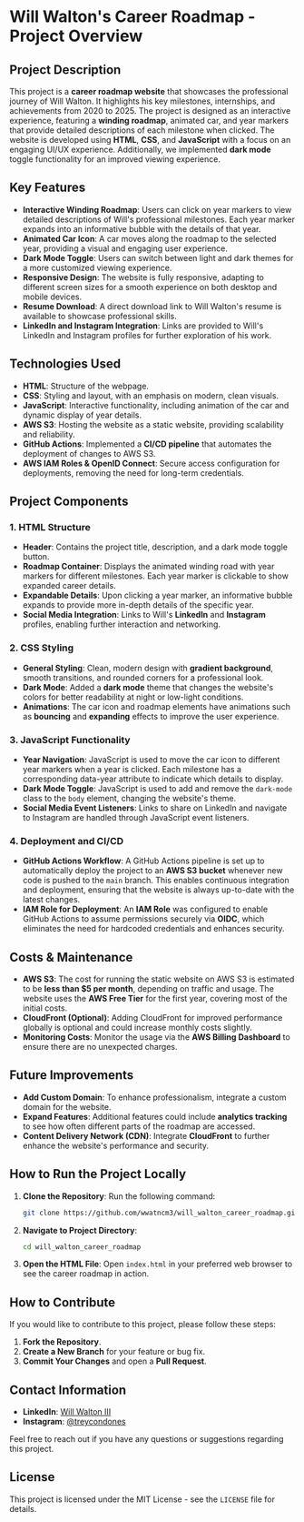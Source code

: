 # Will Walton's Career Roadmap - Project Overview

## Project Description
This project is a **career roadmap website** that showcases the professional journey of Will Walton. It highlights his key milestones, internships, and achievements from 2020 to 2025. The project is designed as an interactive experience, featuring a **winding roadmap**, animated car, and year markers that provide detailed descriptions of each milestone when clicked. The website is developed using **HTML**, **CSS**, and **JavaScript** with a focus on an engaging UI/UX experience. Additionally, we implemented **dark mode** toggle functionality for an improved viewing experience.

## Key Features
- **Interactive Winding Roadmap**: Users can click on year markers to view detailed descriptions of Will's professional milestones. Each year marker expands into an informative bubble with the details of that year.
- **Animated Car Icon**: A car moves along the roadmap to the selected year, providing a visual and engaging user experience.
- **Dark Mode Toggle**: Users can switch between light and dark themes for a more customized viewing experience.
- **Responsive Design**: The website is fully responsive, adapting to different screen sizes for a smooth experience on both desktop and mobile devices.
- **Resume Download**: A direct download link to Will Walton's resume is available to showcase professional skills.
- **LinkedIn and Instagram Integration**: Links are provided to Will's LinkedIn and Instagram profiles for further exploration of his work.

## Technologies Used
- **HTML**: Structure of the webpage.
- **CSS**: Styling and layout, with an emphasis on modern, clean visuals.
- **JavaScript**: Interactive functionality, including animation of the car and dynamic display of year details.
- **AWS S3**: Hosting the website as a static website, providing scalability and reliability.
- **GitHub Actions**: Implemented a **CI/CD pipeline** that automates the deployment of changes to AWS S3.
- **AWS IAM Roles & OpenID Connect**: Secure access configuration for deployments, removing the need for long-term credentials.

## Project Components
### 1. HTML Structure
- **Header**: Contains the project title, description, and a dark mode toggle button.
- **Roadmap Container**: Displays the animated winding road with year markers for different milestones. Each year marker is clickable to show expanded career details.
- **Expandable Details**: Upon clicking a year marker, an informative bubble expands to provide more in-depth details of the specific year.
- **Social Media Integration**: Links to Will's **LinkedIn** and **Instagram** profiles, enabling further interaction and networking.

### 2. CSS Styling
- **General Styling**: Clean, modern design with **gradient background**, smooth transitions, and rounded corners for a professional look.
- **Dark Mode**: Added a **dark mode** theme that changes the website's colors for better readability at night or low-light conditions.
- **Animations**: The car icon and roadmap elements have animations such as **bouncing** and **expanding** effects to improve the user experience.

### 3. JavaScript Functionality
- **Year Navigation**: JavaScript is used to move the car icon to different year markers when a year is clicked. Each milestone has a corresponding data-year attribute to indicate which details to display.
- **Dark Mode Toggle**: JavaScript is used to add and remove the `dark-mode` class to the `body` element, changing the website's theme.
- **Social Media Event Listeners**: Links to share on LinkedIn and navigate to Instagram are handled through JavaScript event listeners.

### 4. Deployment and CI/CD
- **GitHub Actions Workflow**: A GitHub Actions pipeline is set up to automatically deploy the project to an **AWS S3 bucket** whenever new code is pushed to the `main` branch. This enables continuous integration and deployment, ensuring that the website is always up-to-date with the latest changes.
- **IAM Role for Deployment**: An **IAM Role** was configured to enable GitHub Actions to assume permissions securely via **OIDC**, which eliminates the need for hardcoded credentials and enhances security.

## Costs & Maintenance
- **AWS S3**: The cost for running the static website on AWS S3 is estimated to be **less than $5 per month**, depending on traffic and usage. The website uses the **AWS Free Tier** for the first year, covering most of the initial costs.
- **CloudFront (Optional)**: Adding CloudFront for improved performance globally is optional and could increase monthly costs slightly.
- **Monitoring Costs**: Monitor the usage via the **AWS Billing Dashboard** to ensure there are no unexpected charges.

## Future Improvements
- **Add Custom Domain**: To enhance professionalism, integrate a custom domain for the website.
- **Expand Features**: Additional features could include **analytics tracking** to see how often different parts of the roadmap are accessed.
- **Content Delivery Network (CDN)**: Integrate **CloudFront** to further enhance the website's performance and security.

## How to Run the Project Locally
1. **Clone the Repository**: Run the following command:
   ```sh
   git clone https://github.com/wwatncm3/will_walton_career_roadmap.git
   ```
2. **Navigate to Project Directory**:
   ```sh
   cd will_walton_career_roadmap
   ```
3. **Open the HTML File**:
   Open `index.html` in your preferred web browser to see the career roadmap in action.

## How to Contribute
If you would like to contribute to this project, please follow these steps:
1. **Fork the Repository**.
2. **Create a New Branch** for your feature or bug fix.
3. **Commit Your Changes** and open a **Pull Request**.

## Contact Information
- **LinkedIn**: [Will Walton III](https://www.linkedin.com/in/will-walton-iii-352402245/)
- **Instagram**: [@treycondones](https://www.instagram.com/treycondones/?next=%2F)

Feel free to reach out if you have any questions or suggestions regarding this project.

## License
This project is licensed under the MIT License - see the `LICENSE` file for details.
